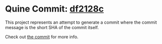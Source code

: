 # Quine Commit: [df2128c](https://github.com/broothie/quine-commit/commit/df2128c1b3fed98d646d86911adba677a97165ad)

This project represents an attempt to generate a commit where the commit message is the short SHA of the commit itself.

Check out [the commit](https://github.com/broothie/quine-commit/commit/df2128c1b3fed98d646d86911adba677a97165ad) for more info.
